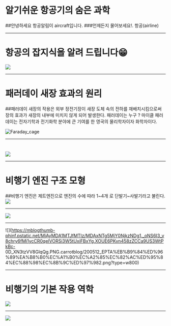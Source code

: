 
# 알기쉬운 항공기의 숨은 과학
##안녕하세요 항공알림이 aircraft입니다. 
###언제든지 물어보세요!.
항공(airline)

---
# 항공의 잡지식을 알려 드립니다😁
![](https://user-images.githubusercontent.com/88129621/129315364-e86358ec-4248-4cac-8d10-94d13020a9b5.png)

---
# 패러데이 새장 효과의 원리 
##패러데이 새장의 작용은 외부 정전기장이 새장 도체 속의 전하를 재배치시킴으로써 장의 효과가 새장의 내부에 미치지 않게 되어 발생한다.
              패러데이는 누구 ?
          마이클 패러데이는 전자기학과 전기화학 분야에 큰 기여를 한 영국의 물리학자이자 화학자이다.

![Faraday_cage](https://user-images.githubusercontent.com/88129621/129316019-ba08c788-801e-42d9-ad4a-e303e5211633.gif)

---
# 
![](https://news.kbs.co.kr/data/fckeditor/image/GYH2015041500090004400.jpg)

---
# 비행기 엔진 구조 모형 
##비행기 엔진은 제트엔진으로 엔진의 수에 따라 1~4개 로 단발기~사발기라고 불린다.
![](https://mblogthumb-phinf.pstatic.net/MjAxOTA2MzBfMjc0/MDAxNTYxODY5ODQzMTg3.sRvLZOCddQs0xMMZiO2XfcJdRzDKQ4nkNxp52Dqj9j8g.JEXtt_baMmlbBxOzzemYMV7Umx437bO-9V-aFcQ30mcg.JPEG.odk1956/TurboFanEngine.jpg?type=w800)

---

![](https://topclass.chosun.com/news_img/1505/1505_106_2.jpg)

---

![](https://mblogthumb-phinf.pstatic.net/MjAyMDA1MTJfMTIz/MDAxNTg5MjY0NjkzNDg1._oNS6I3_v8chry6fMi1ycCR0qelVORSi3W5tUxiFBxYg.XOUE6PKvn458zZCCa9US3WtPkBc-
0D_XN3tzVV8GlqQg.PNG.carrotblog/200512_EPTA%EB%B9%84%ED%96%89%EA%B8%B0%EC%A1%B0%EC%A2%85%EC%82%AC%ED%95%84%EC%88%98%EC%8B%9C%ED%97%982.png?type=w800)

---
# 비행기의 기본 작용 역학

![](https://post-phinf.pstatic.net/MjAxOTA4MTFfMTgg/MDAxNTY1NTI2NTk3Nzk3.gi73k3PDmDrsOHNghD4mIy9MWScabnI-0qorZ_bog7Ug.RoylIHTrDj4uK_e_17T3X4Hw6PTbdooWkZ_DfF-Qkzog.JPEG/2345.jpg?type=w1200)

---
![](https://eyereum.com/image/2015/10/22/1445497417gXt5WwZ3.jpg)


